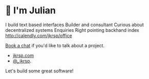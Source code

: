 # 👋 I'm Julian

I build text based interfaces
Builder and consultant
Curious about decentralized systems
Enquiries Right pointing backhand index http://calendly.com/jkrsp/office

[Book a chat](https://calendly.com/jkrsp/office) if you'd like to talk about a project.

- [jkrsp.com](http://jkrsp.com/)
- [@_jkrsp](https://twitter.com/_jkrsp).

Let's build some great software!
